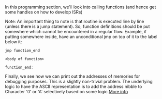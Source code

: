 In this programming section, we'll look into calling functions (and hence get some handles on how to develop ISRs)

Note: An important thing to note is that routine is executed line by line (unless there is a jump statement). So, function definitions should be put somewhere which cannot be encountered in a regular flow. Example, if putting somewhere inside, have an unconditional jmp on top of it to the label below it:

```
jmp function_end

<body of function>

function_end:
```
Finally, we see how we can print out the addresses of memories for debugging purposes.
This is a slightly non-trivial problem. The underlying logic to have the ASCII representation is to add the address nibble to Character '0' or 'A' selectively based on some logic.[More info](http://stackoverflow.com/questions/3853730/printing-hexadecimal-digits-with-assembly)
